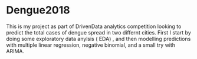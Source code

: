 # Dengue2018
This is my project as part of DrivenData analytics competition looking to predict the total cases of dengue spread in two differnt cities. 
First I start by doing some exploratory data anylsis ( EDA) , and then modelling predictions with multiple linear regression, negative binomial, and a small try with ARIMA. 
